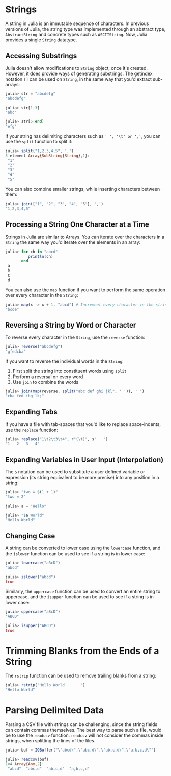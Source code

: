 # Strings

A string in Julia is an immutable sequence of characters. In previous versions of Julia, the string type was implemented through an abstract type, `AbstractString` and concrete types such as `ASCIIString`. Now, Julia provides a single `String` datatype.

## Accessing Substrings

Julia doesn't allow modifications to `String` object, once it's created. However, it does provide ways of generating substrings. The getindex notation `[]` can be used on `String`, in the same way that you'd extract sub-arrays:

```julia
julia> str = "abcdefg"
"abcdefg"

julia> str[1:3]
"abc"

julia> str[5:end]
"efg"
```

If your string has delimiting characters such as `' ', '\t' or ','`, you can use the `split` function to split it:

```julia
julia> split("1,2,3,4,5", ',')
5-element Array{SubString{String},1}:
 "1"
 "2"
 "3"
 "4"
 "5"
```

You can also combine smaller strings, while inserting characters between them:

```julia
julia> join(["1", "2", "3", "4", "5"], ',')
"1,2,3,4,5"
```


## Processing a String One Character at a Time

Strings in Julia are similar to Arrays. You can iterate over the characters in a `String` the same way you'd iterate over the elements in an array:

```julia
julia> for ch in "abcd"
          println(ch)
       end
 a
 b
 c
 d
```

You can also use the `map` function if you want to perform the same operation over every character in the `String`:

```julia
julia> map(x -> x + 1, "abcd") # Increment every character in the string
"bcde"
```

## Reversing a String by Word or Character

To reverse every character in the `String`, use the `reverse` function:

```julia
julia> reverse("abcdefg")
"gfedcba"
```

If you want to reverse the individual words in the `String`:

1. First split the string into constituent words using `split`
2. Perform a reversal on every word
3. Use `join` to combine the words

```julia
julia> join(map(reverse, split("abc def ghi jkl", ' ')), ' ')
"cba fed ihg lkj"
```

## Expanding Tabs

If you have a file with tab-spaces that you'd like to replace space-indents, use the `replace` function:

```julia
julia> replace("1\t2\t3\t4", r"(\t)", s"   ")
"1   2   3   4"
```

## Expanding Variables in User Input (Interpolation)

The `$` notation can be used to substitute a user defined variable or expression (its string equivalent to be more precise) into any position in a string:

```julia
julia> "two = $(1 + 1)"
"two = 2"

julia> a = "Hello"

julia> "$a World"
"Hello World"
```

## Changing Case

A string can be converted to lower case using the `lowercase` function, and the `islower` function can be used to see if a string is in lower case:

```julia
julia> lowercase("aBcD")
"abcd"

julia> islower("abcd")
true
```

Similarly, the `uppercase` function can be used to convert an entire string to uppercase, and the `isupper` function can be used to see if a string is in lower case:

```julia
julia> uppercase("aBcD")
"ABCD"

julia> isupper("ABCD")
true
```

# Trimming Blanks from the Ends of a String

The `rstrip` function can be used to remove trailing blanks from a string:

```julia
julia> rstrip("Hello World       ")
"Hello World"
```

# Parsing Delimited Data

Parsing a CSV file with strings can be challenging, since the string fields can contain commas themselves. The best way to parse such a file, would be to use the `readcsv` function. `readcsv` will not consider the commas inside strings, when splitting the lines of the files.

```julia
julia> buf = IOBuffer("\"abcd\",\"abc,d\",\"ab,c,d\",\"a,b,c,d\"")

julia> readcsv(buf)
1×4 Array{Any,2}:
 "abcd"  "abc,d"  "ab,c,d"  "a,b,c,d"
```
